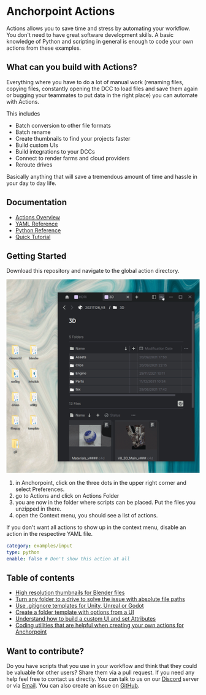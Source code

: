 # Anchorpoint Actions
Actions allows you to save time and stress by automating your workflow. You don't need to have great software development skills. A basic knowledge of Python and scripting in general is enough to code your own actions from these examples. 

## What can you build with Actions?
Everything where you have to do a lot of manual work (renaming files, copying files, constantly opening the DCC to load files and save them again or bugging your teammates to put data in the right place) you can automate with Actions.

This includes
- Batch conversion to other file formats
- Batch rename
- Create thumbnails to find your projects faster
- Build custom UIs
- Build integrations to your DCCs
- Connect to render farms and cloud providers
- Reroute drives

Basically anything that will save a tremendous amount of time and hassle in your day to day life.

## Documentation
- [Actions Overview](https://docs.anchorpoint.app/docs/5-Actions/1-Intro)
- [YAML Reference](https://docs.anchorpoint.app/docs/5-Actions/4-YAML)
- [Python Reference](https://docs.anchorpoint.app/docs/5-Actions/5-Python)
- [Quick Tutorial](https://docs.anchorpoint.app/docs/5-Actions/Tutorials/1-Image-Conversion)


## Getting Started
Download this repository and navigate to the global action directory. 

![Action GIF](https://raw.githubusercontent.com/Anchorpoint-Software/ap-actions-data/main/gif/installActions.gif)

1. in Anchorpoint, click on the three dots in the upper right corner and select Preferences.
2. go to Actions and click on Actions Folder
3. you are now in the folder where scripts can be placed. Put the files you unzipped in there.
4. open the Context menu, you should see a list of actions. 

If you don't want all actions to show up in the context menu, disable an action in the respective YAML file. 

```yaml
category: examples/input
type: python
enable: false # Don't show this action at all
```

## Table of contents
- [High resolution thumbnails for Blender files](blender)
- [Turn any folder to a drive to solve the issue with absolute file paths](drives)
- [Use .gitignore templates for Unity, Unreal or Godot](git/ignore%20files)
- [Create a folder template with options from a UI](template)
- [Understand how to build a custom UI and set Attributes](examples)
- [Coding utilities that are helpful when creating your own actions for Anchorpoint](coding)


## Want to contribute?
Do you have scripts that you use in your workflow and think that they could be valuable for other users? Share them via a pull request. If you need any help feel free to contact us directly.
You can talk to us on our [Discord](https://discord.com/invite/ZPyPzvx) server or via [Email](mailto:support@anchorpoint.app). You can also create an issue on [GitHub](https://github.com/Anchorpoint-Software/ap-actions/issues).


